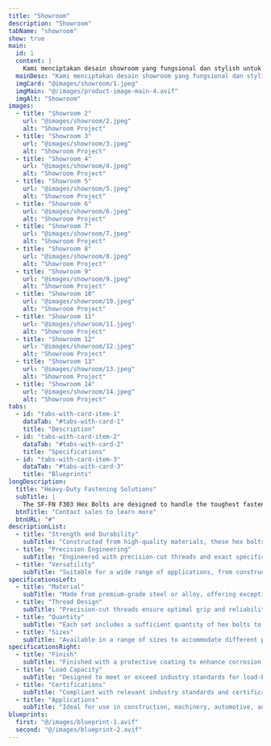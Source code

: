```yaml
---
title: "Showroom"
description: "Showroom"
tabName: "showroom"
show: true
main:
  id: 1
  content: |
    Kami menciptakan desain showroom yang fungsional dan stylish untuk memamerkan produk Anda secara efektif.
  mainDesc: "Kami menciptakan desain showroom yang fungsional dan stylish untuk memamerkan produk Anda secara efektif."
  imgCard: "@images/showroom/1.jpeg"
  imgMain: "@/images/product-image-main-4.avif"
  imgAlt: "Showroom"
images:
  - title: "Showroom 2"
    url: "@images/showroom/2.jpeg"
    alt: "Showroom Project"
  - title: "Showroom 3"
    url: "@images/showroom/3.jpeg"
    alt: "Showroom Project"
  - title: "Showroom 4"
    url: "@images/showroom/4.jpeg"
    alt: "Showroom Project"
  - title: "Showroom 5"
    url: "@images/showroom/5.jpeg"
    alt: "Showroom Project"
  - title: "Showroom 6"
    url: "@images/showroom/6.jpeg"
    alt: "Showroom Project"
  - title: "Showroom 7"
    url: "@images/showroom/7.jpeg"
    alt: "Showroom Project"
  - title: "Showroom 8"
    url: "@images/showroom/8.jpeg"
    alt: "Showroom Project"
  - title: "Showroom 9"
    url: "@images/showroom/9.jpeg"
    alt: "Showroom Project"
  - title: "Showroom 10"
    url: "@images/showroom/10.jpeg"
    alt: "Showroom Project"
  - title: "Showroom 11"
    url: "@images/showroom/11.jpeg"
    alt: "Showroom Project"
  - title: "Showroom 12"
    url: "@images/showroom/12.jpeg"
    alt: "Showroom Project"
  - title: "Showroom 13"
    url: "@images/showroom/13.jpeg"
    alt: "Showroom Project"
  - title: "Showroom 14"
    url: "@images/showroom/14.jpeg"
    alt: "Showroom Project"
tabs:
  - id: "tabs-with-card-item-1"
    dataTab: "#tabs-with-card-1"
    title: "Description"
  - id: "tabs-with-card-item-2"
    dataTab: "#tabs-with-card-2"
    title: "Specifications"
  - id: "tabs-with-card-item-3"
    dataTab: "#tabs-with-card-3"
    title: "Blueprints"
longDescription:
  title: "Heavy-Duty Fastening Solutions"
  subTitle: |
    The SF-FN F303 Hex Bolts are designed to handle the toughest fastening challenges with ease. Whether you're working on construction projects or heavy machinery, these hex bolts deliver the strength and reliability you need.
  btnTitle: "Contact sales to learn more"
  btnURL: "#"
descriptionList:
  - title: "Strength and Durability"
    subTitle: "Constructed from high-quality materials, these hex bolts are built to withstand heavy loads and tough conditions."
  - title: "Precision Engineering"
    subTitle: "Engineered with precision-cut threads and exact specifications, ensuring a tight and secure fit every time."
  - title: "Versatility"
    subTitle: "Suitable for a wide range of applications, from construction to machinery, providing versatile fastening solutions."
specificationsLeft:
  - title: "Material"
    subTitle: "Made from premium-grade steel or alloy, offering exceptional strength and corrosion resistance."
  - title: "Thread Design"
    subTitle: "Precision-cut threads ensure optimal grip and reliability, even in high-stress environments."
  - title: "Quantity"
    subTitle: "Each set includes a sufficient quantity of hex bolts to tackle various projects and applications."
  - title: "Sizes"
    subTitle: "Available in a range of sizes to accommodate different project requirements, ensuring versatility and compatibility."
specificationsRight:
  - title: "Finish"
    subTitle: "Finished with a protective coating to enhance corrosion resistance and extend service life."
  - title: "Load Capacity"
    subTitle: "Designed to meet or exceed industry standards for load-bearing capacity, ensuring reliable performance under heavy loads."
  - title: "Certifications"
    subTitle: "Compliant with relevant industry standards and certifications, guaranteeing quality and reliability."
  - title: "Applications"
    subTitle: "Ideal for use in construction, machinery, automotive, and other heavy-duty applications that demand strong and reliable fastening."
blueprints:
  first: "@/images/blueprint-1.avif"
  second: "@/images/blueprint-2.avif"  
---
```

